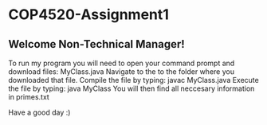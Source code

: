 # COP4520-Assignment1

## Welcome Non-Technical Manager!

To run my program you will need to open your command prompt and download files: MyClass.java
Navigate to the to the folder where you downloaded that file.
Compile the file by typing: javac MyClass.java
Execute the file by typing: java MyClass
You will then find all neccesary information in primes.txt

Have a good day :)
